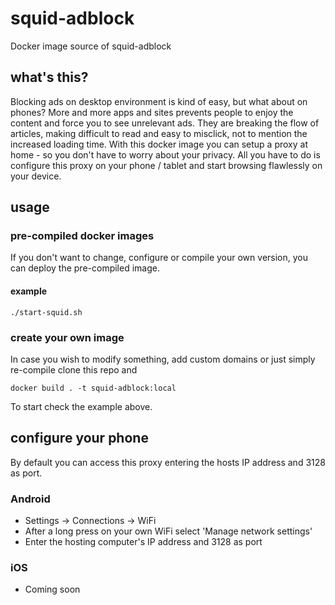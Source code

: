 # squid-adblock
Docker image source of squid-adblock

## what's this?
Blocking ads on desktop environment is kind of easy, but what about on phones? More and more apps and sites prevents people to enjoy the content and force you to see unrelevant ads. They are breaking the flow of articles, making difficult to read and easy to misclick, not to mention the increased loading time. With this docker image you can setup a proxy at home - so you don't have to worry about your privacy. All you have to do is configure this proxy on your phone / tablet and start browsing flawlessly on your device.

## usage 
### pre-compiled docker images
If you don't want to change, configure or compile your own version, you can deploy the pre-compiled image.

#### example
```./start-squid.sh```

### create your own image
In case you wish to modify something, add custom domains or just simply re-compile clone this repo and

```docker build . -t squid-adblock:local```

To start check the example above.

## configure your phone
By default you can access this proxy entering the hosts IP address and 3128 as port.

### Android
- Settings -> Connections -> WiFi
- After a long press on your own WiFi select 'Manage network settings'
- Enter the hosting computer's IP address and 3128 as port

### iOS
- Coming soon
